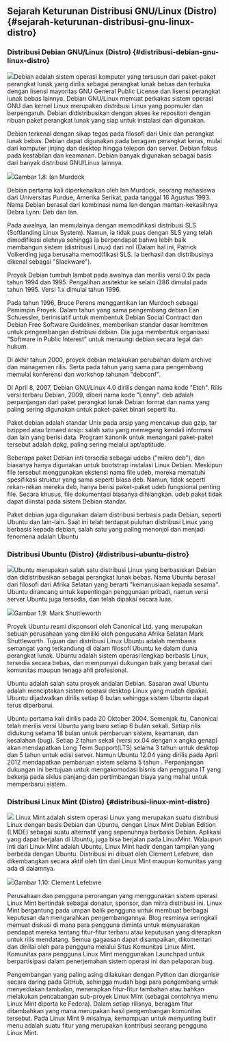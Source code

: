 ## Sejarah Keturunan **Distribusi** **GNU/Linux (Distro)** {#sejarah-keturunan-distribusi-gnu-linux-distro}

### **Distribusi** Debian GNU/Linux (Distro) {#distribusi-debian-gnu-linux-distro}

![](../assets/image232.png)Debian adalah sistem operasi komputer yang tersusun dari paket-paket perangkat lunak yang dirilis sebagai perangkat lunak bebas dan terbuka dengan lisensi mayoritas GNU General Public License dan lisensi perangkat lunak bebas lainnya. Debian GNU/Linux memuat perkakas sistem operasi GNU dan kernel Linux merupakan distribusi Linux yang popmuler dan berpengaruh. Debian didistribusikan dengan akses ke repositori dengan ribuan paket perangkat lunak yang siap untuk instalasi dan digunakan.

Debian terkenal dengan sikap tegas pada filosofi dari Unix dan perangkat lunak bebas. Debian dapat digunakan pada beragam perangkat keras, mulai dari komputer jinjing dan desktop hingga telepon dan server. Debian fokus pada kestabilan dan keamanan. Debian banyak digunakan sebagai basis dari banyak distribusi GNU/Linux lainnya.

![](../assets/image233.jpg)Gambar 1.8: Ian Murdock

Debian pertama kali diperkenalkan oleh Ian Murdock, seorang mahasiswa dari Universitas Purdue, Amerika Serikat, pada tanggal 16 Agustus 1993\. Nama Debian berasal dari kombinasi nama Ian dengan mantan-kekasihnya Debra Lynn: Deb dan Ian.

Pada awalnya, Ian memulainya dengan memodifikasi distribusi SLS (Softlanding Linux System). Namun, ia tidak puas dengan SLS yang telah dimodifikasi olehnya sehingga ia berpendapat bahwa lebih baik membangun sistem (distribusi Linux) dari nol (Dalam hal ini, Patrick Volkerding juga berusaha memodifikasi SLS. Ia berhasil dan distribusinya dikenal sebagai &quot;Slackware&quot;).

Proyek Debian tumbuh lambat pada awalnya dan merilis versi 0.9x pada tahun 1994 dan 1995\. Pengalihan arsitektur ke selain i386 dimulai pada tahun 1995\. Versi 1.x dimulai tahun 1996.

Pada tahun 1996, Bruce Perens menggantikan Ian Murdoch sebagai Pemimpin Proyek. Dalam tahun yang sama pengembang debian Ean Schuessler, berinisiatif untuk membentuk Debian Social Contract dan Debian Free Software Guidelines, memberikan standar dasar komitmen untuk pengembangan distribusi debian. Dia juga membentuk organisasi &quot;Software in Public Interest&quot; untuk menaungi debian secara legal dan hukum.

Di akhir tahun 2000, proyek debian melakukan perubahan dalam archive dan managemen rilis. Serta pada tahun yang sama para pengembang memulai konferensi dan workshop tahunan &quot;debconf&quot;.

Di April 8, 2007, Debian GNU/Linux 4.0 dirilis dengan nama kode &quot;Etch&quot;. Rilis versi terbaru Debian, 2009, diberi nama kode &quot;Lenny&quot;. deb adalah perpanjangan dari paket perangkat lunak Debian format dan nama yang paling sering digunakan untuk paket-paket binari seperti itu.

Paket debian adalah standar Unix pada arsip yang mencakup dua gzip, tar bzipped atau lzmaed arsip: salah satu yang memegang kendali informasi dan lain yang berisi data. Program kanonik untuk menangani paket-paket tersebut adalah dpkg, paling sering melalui apt/aptitude.

Beberapa paket Debian inti tersedia sebagai udebs (&quot;mikro deb&quot;), dan biasanya hanya digunakan untuk bootstrap instalasi Linux Debian. Meskipun file tersebut menggunakan ekstensi nama file udeb, mereka mematuhi spesifikasi struktur yang sama seperti biasa deb. Namun, tidak seperti rekan-rekan mereka deb, hanya berisi paket-paket udeb fungsional penting file. Secara khusus, file dokumentasi biasanya dihilangkan. udeb paket tidak dapat diinstal pada sistem Debian standar.

Paket debian juga digunakan dalam distribusi berbasis pada Debian, seperti Ubuntu dan lain-lain. Saat ini telah terdapat puluhan distribusi Linux yang berbasis kepada debian, salah satu yang paling menonjol dan menjadi fenomena adalah Ubuntu

### **Distribusi** Ubuntu (Distro) {#distribusi-ubuntu-distro}

![](../assets/image234.png)Ubuntu merupakan salah satu distribusi Linux yang berbasiskan Debian dan didistribusikan sebagai perangkat lunak bebas. Nama Ubuntu berasal dari filosofi dari Afrika Selatan yang berarti &quot;kemanusiaan kepada sesama&quot;. Ubuntu dirancang untuk kepentingan penggunaan pribadi, namun versi server Ubuntu juga tersedia, dan telah dipakai secara luas.

![](../assets/image235.jpg)Gambar 1.9: Mark Shuttleworth

Proyek Ubuntu resmi disponsori oleh Canonical Ltd. yang merupakan sebuah perusahaan yang dimiliki oleh pengusaha Afrika Selatan Mark Shuttleworth. Tujuan dari distribusi Linux Ubuntu adalah membawa semangat yang terkandung di dalam filosofi Ubuntu ke dalam dunia perangkat lunak. Ubuntu adalah sistem operasi lengkap berbasis Linux, tersedia secara bebas, dan mempunyai dukungan baik yang berasal dari komunitas maupun tenaga ahli profesional.

Ubuntu adalah salah satu proyek andalan Debian. Sasaran awal Ubuntu adalah menciptakan sistem operasi desktop Linux yang mudah dipakai. Ubuntu dijadwalkan dirilis setiap 6 bulan sehingga sistem Ubuntu dapat terus diperbarui.

Ubuntu pertama kali dirilis pada 20 Oktober 2004\. Semenjak itu, Canonical telah merilis versi Ubuntu yang baru setiap 6 bulan sekali. Setiap rilis didukung selama 18 bulan untuk pembaruan sistem, keamanan, dan kesalahan (bug). Setiap 2 tahun sekali (versi xx.04 dengan x angka genap) akan mendapatkan Long Term Support(LTS) selama 3 tahun untuk desktop dan 5 tahun untuk edisi server. Namun Ubuntu 12.04 yang dirilis pada April 2012 mendapatkan pembaruan sistem selama 5 tahun . Perpanjangan dukungan ini bertujuan untuk mengakomodasi bisnis dan pengguna IT yang bekerja pada siklus panjang dan pertimbangan biaya yang mahal untuk memperbarui sistem.

### Distribusi Linux Mint (Distro) {#distribusi-linux-mint-distro}

![](../assets/image236.png) Linux Mint adalah sistem operasi Linux yang merupakan suatu distribusi Linux dengan basis Debian dan Ubuntu, dengan Linux Mint Debian Edition (LMDE) sebagai suatu alternatif yang sepenuhnya berbasis Debian. Aplikasi yang dapat berjalan di Ubuntu, juga bisa berjalan pada LinuxMint. Walaupun inti dari Linux Mint adalah Ubuntu, Linux Mint hadir dengan tampilan yang berbeda dengan Ubuntu. Distribusi ini dibuat oleh Clement Lefebvre, dan dikembangkan secara aktif oleh tim dari Linux Mint maupun komunitas yang ada di dalamnya.

![](../assets/image238.png)Gambar 1.10: Clement Lefebvre

Perusahaan dan pengguna perorangan yang menggunakan sistem operasi Linux Mint bertindak sebagai donatur, sponsor, dan mitra distribusi ini. Linux Mint bergantung pada umpan balik pengguna untuk membuat berbagai keputusan dan mengarahkan pengembangannya. Blog resminya seringkali memuat diskusi di mana para pengguna diminta untuk menyuarakan pendapat mereka tentang fitur-fitur terbaru atau keputusan yang diterapkan untuk rilis mendatang. Semua gagaasan dapat disampaikan, dikomentari dan dinilai oleh para pengguna melalui Situs Komunitas Linux Mint. Komunitas para pengguna Linux Mint menggunakan Launchpad untuk berpartisipasi dalam penerjemahan sistem operasi ini dan pelaporan bug.

Pengembangan yang paling asing dilakukan dengan Python dan diorganisir secara daring pada GitHub, sehingga mudah bagi para pengembang untuk menyediakan tambalan, menerapkan fitur-fitur tambahan atau bahkan melakukan pencabangan sub-proyek Linux Mint (sebagai contohnya menu Linux Mint diporta ke Fedora). Dalam setiap rilisnya, beragam fitur ditambahkan yang mana merupakan hasil pengembangan komunitas tersebut. Pada Linux Mint 9 misalnya, kemampuan untuk menyunting butir menu adalah suatu fitur yang merupakan kontribusi seorang pengguna Linux Mint.